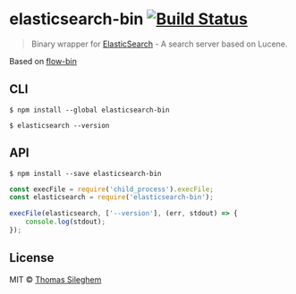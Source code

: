 # elasticsearch-bin [![Build Status](https://travis-ci.org/mastilver/elasticsearch-bin.svg?branch=master)](https://travis-ci.org/mastilver/elasticsearch-bin)

> Binary wrapper for [ElasticSearch](https://www.elastic.co/products/elasticsearch) - A search server based on Lucene.

Based on [flow-bin](https://github.com/flowtype/flow-bin)


## CLI

```
$ npm install --global elasticsearch-bin
```

```
$ elasticsearch --version
```


## API

```
$ npm install --save elasticsearch-bin
```

```js
const execFile = require('child_process').execFile;
const elasticsearch = require('elasticsearch-bin');

execFile(elasticsearch, ['--version'], (err, stdout) => {
	console.log(stdout);
});
```


## License

MIT © [Thomas Sileghem](https://mastilver.com)
